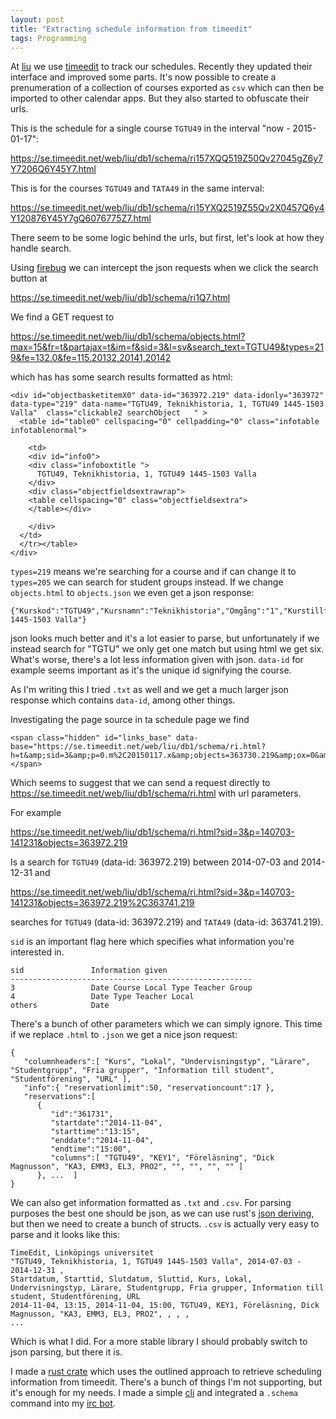 ```yaml
---
layout: post
title: "Extracting schedule information from timeedit"
tags: Programming
---
```


At [liu][] we use [timeedit][] to track our schedules. Recently they updated their interface and improved some parts. It's now possible to create a prenumeration of a collection of courses exported as `csv` which can then be imported to other calendar apps. But they also started to obfuscate their urls.

This is the schedule for a single course `TGTU49` in the interval "now - 2015-01-17":

<https://se.timeedit.net/web/liu/db1/schema/ri157XQQ519Z50Qv27045gZ6y7Y7206Q6Y45Y7.html>

This is for the courses `TGTU49` and `TATA49` in the same interval:

<https://se.timeedit.net/web/liu/db1/schema/ri15YXQ2519Z55Qv2X0457Q6y4Y120876Y45Y7gQ6076775Z7.html>

There seem to be some logic behind the urls, but first, let's look at how they handle search.

Using [firebug][] we can intercept the json requests when we click the search button at

<https://se.timeedit.net/web/liu/db1/schema/ri1Q7.html>

We find a GET request to

<https://se.timeedit.net/web/liu/db1/schema/objects.html?max=15&fr=t&partajax=t&im=f&sid=3&l=sv&search_text=TGTU49&types=219&fe=132.0&fe=115.20132,20141,20142>

which has has some search results formatted as html:

```{.html}
<div id="objectbasketitemX0" data-id="363972.219" data-idonly="363972" data-type="219" data-name="TGTU49, Teknikhistoria, 1, TGTU49 1445-1503 Valla"  class="clickable2 searchObject   " >
  <table id="table0" cellspacing="0" cellpadding="0" class="infotable infotablenormal">

    <td>
    <div id="info0">
    <div class="infoboxtitle ">
      TGTU49, Teknikhistoria, 1, TGTU49 1445-1503 Valla
    </div>
    <div class="objectfieldsextrawrap">
    <table cellspacing="0" class="objectfieldsextra">
    </table></div>

    </div>
  </td>
  </tr></table>
</div>
```

`types=219` means we're searching for a course and if can change it to `types=205` we can search for student groups instead. If we change `objects.html` to `objects.json` we even get a json response:

```{.json}
{"Kurskod":"TGTU49","Kursnamn":"Teknikhistoria","Omgång":"1","Kurstillfälle":"TGTU49 1445-1503 Valla"}
```

json looks much better and it's a lot easier to parse, but unfortunately if we instead search for "TGTU" we only get one match but using html we get six. What's worse, there's a lot less information given with json. `data-id` for example seems important as it's the unique id signifying the course.

As I'm writing this I tried `.txt` as well and we get a much larger json response which contains `data-id`, among other things.

Investigating the page source in ta schedule page we find

```{.html}
<span class="hidden" id="links_base" data-base="https://se.timeedit.net/web/liu/db1/schema/ri.html?h=t&amp;sid=3&amp;p=0.m%2C20150117.x&amp;objects=363730.219&amp;ox=0&amp;types=0&amp;fe=0"></span>
```

Which seems to suggest that we can send a request directly to <https://se.timeedit.net/web/liu/db1/schema/ri.html> with url parameters.

For example

<https://se.timeedit.net/web/liu/db1/schema/ri.html?sid=3&p=140703-141231&objects=363972.219>

Is a search for `TGTU49` (data-id: 363972.219) between 2014-07-03 and 2014-12-31 and

<https://se.timeedit.net/web/liu/db1/schema/ri.html?sid=3&p=140703-141231&objects=363972.219%2C363741.219>

searches for `TGTU49` (data-id: 363972.219) and `TATA49` (data-id: 363741.219).

`sid` is an important flag here which specifies what information you're interested in.

```
sid               Information given
------------------------------------------------------
3                 Date Course Local Type Teacher Group
4                 Date Type Teacher Local
others            Date
```

There's a bunch of other parameters which we can simply ignore. This time if we replace `.html` to `.json` we get a nice json request:

```{.json}
{
   "columnheaders":[ "Kurs", "Lokal", "Undervisningstyp", "Lärare", "Studentgrupp", "Fria grupper", "Information till student", "Studentförening", "URL" ],
   "info":{ "reservationlimit":50, "reservationcount":17 },
   "reservations":[
      {
         "id":"361731",
         "startdate":"2014-11-04",
         "starttime":"13:15",
         "enddate":"2014-11-04",
         "endtime":"15:00",
         "columns":[ "TGTU49", "KEY1", "Föreläsning", "Dick Magnusson", "KA3, EMM3, EL3, PRO2", "", "", "", "" ]
      }, ...  ]
}
```

We can also get information formatted as `.txt` and `.csv`. For parsing purposes the best one should be json, as we can use rust's [json deriving][], but then we need to create a bunch of structs. `.csv` is actually very easy to parse and it looks like this:

```{.csv}
TimeEdit, Linköpings universitet
"TGTU49, Teknikhistoria, 1, TGTU49 1445-1503 Valla", 2014-07-03 - 2014-12-31 ,
Startdatum, Starttid, Slutdatum, Sluttid, Kurs, Lokal, Undervisningstyp, Lärare, Studentgrupp, Fria grupper, Information till student, Studentförening, URL
2014-11-04, 13:15, 2014-11-04, 15:00, TGTU49, KEY1, Föreläsning, Dick Magnusson, "KA3, EMM3, EL3, PRO2", , , ,
...
```

Which is what I did. For a more stable library I should probably switch to json parsing, but there it is.

I made a [rust crate][libtimeedit] which uses the outlined approach to retrieve scheduling information from timeedit. There's a bunch of things I'm not supporting, but it's enough for my needs. I made a simple [cli][liuschema] and integrated a `.schema` command into my [irc bot][].

[liu]: #
[timeedit]: #
[firebug]: #
[json deriving]: http://doc.rust-lang.org/serialize/json/ "rust json serialization doc"
[libtimeedit]: https://github.com/treeman/libtimeedit "3rd party api for timeedit"
[liuschema]: https://github.com/treeman/liuschema "timeedit cli"
[irc bot]: https://github.com/treeman/rustbot "an irc bot in rust"

